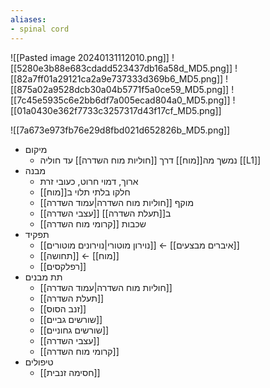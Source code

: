 ```yaml
---
aliases:
- spinal cord
---
```

![[Pasted image 20240131112010.png]]
![[5280e3b88e683cdadd523437db16a58d_MD5.png]]
![[82a7ff01a29121ca2a9e737333d369b6_MD5.png]]
![[875a02a9528dcb30a04b5771f5a0ce59_MD5.png]]
![[7c45e5935c6e2bb6df7a005ecad804a0_MD5.png]]
![[01a0430e362f7733c3257317d43f17cf_MD5.png]]

![[7a673e973fb76e29d8fbd021d652826b_MD5.png]]

- מיקום
	- נמשך מה[[מוח]] דרך [[חוליות מוח השדרה]] עד חוליה [[L1]]
- מבנה
	- ארוך, דמוי חרוט, כעובי זרת
	- חלקו בלתי תלוי ב[[מוח]]
	- מוקף [[חוליות מוח השדרה|עמוד השדרה]]
	- [[עצבי השדרה]] ב[[תעלת השדרה]]
	- שכבות [[קרומי מוח השדרה]]
- תפקיד
	- [[נוירון מוטורי|נוירונים מוטורים]] ← [[איברים מבצעים]]
	- [[תחושה]] ← [[מוח]]
	- [[רפלקסים]]
- תת מבנים
	- [[חוליות מוח השדרה|עמוד השדרה]]
	- [[תעלת השדרה]]
	- [[זנב הסוס]]
	- [[שורשים גביים]]
	- [[שורשים גחוניים]]
	- [[עצבי השדרה]]
	- [[קרומי מוח השדרה]]
- טיפולים
	- [[חסימה זנבית]]
